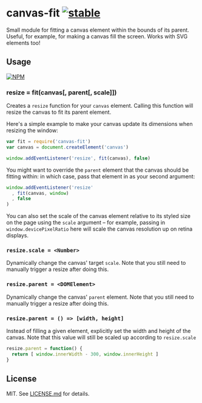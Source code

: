 # canvas-fit [![stable](http://badges.github.io/stability-badges/dist/stable.svg)](http://github.com/badges/stability-badges)

Small module for fitting a canvas element within the bounds of its parent.
Useful, for example, for making a canvas fill the screen. Works with SVG
elements too!

## Usage

[![NPM](https://nodei.co/npm/canvas-fit.png)](https://nodei.co/npm/canvas-fit/)

### resize = fit(canvas[, parent[, scale]])

Creates a `resize` function for your `canvas` element. Calling this function
will resize the canvas to fit its parent element.

Here's a simple example to make your canvas update its dimensions when
resizing the window:

``` javascript
var fit = require('canvas-fit')
var canvas = document.createElement('canvas')

window.addEventListener('resize', fit(canvas), false)
```

You might want to override the `parent` element that the canvas should be
fitting within: in which case, pass that element in as your second argument:

``` javascript
window.addEventListener('resize'
  , fit(canvas, window)
  , false
)
```

You can also set the scale of the canvas element relative to its styled size
on the page using the `scale` argument – for example, passing in
`window.devicePixelRatio` here will scale the canvas resolution up on retina
displays.


### `resize.scale = <Number>`

Dynamically change the canvas' target `scale`. Note that you still need to
manually trigger a resize after doing this.


### `resize.parent = <DOMElement>`

Dynamically change the canvas' `parent` element. Note that you still need
to manually trigger a resize after doing this.

### `resize.parent = () => [width, height]`

Instead of filling a given element, explicitly set the width and height
of the canvas. Note that this value will still be scaled up according
to `resize.scale`

``` javascript
resize.parent = function() {
  return [ window.innerWidth - 300, window.innerHeight ]
}
```

## License

MIT. See [LICENSE.md](http://github.com/hughsk/canvas-fit/blob/master/LICENSE.md) for details.
